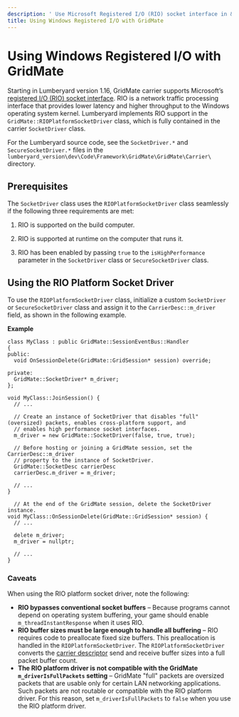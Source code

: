 ```yaml
---
description: ' Use Microsoft Registered I/O (RIO) socket interface in &ALYlong; networking. '
title: Using Windows Registered I/O with GridMate
---
```

# Using Windows Registered I/O with GridMate<a name="network-carrier-rio"></a>

Starting in Lumberyard version 1\.16, GridMate carrier supports Microsoft’s [registered I/O \(RIO\) socket interface](https://docs.microsoft.com/en-us/windows/desktop/WinSock/winsock-functions)\. RIO is a network traffic processing interface that provides lower latency and higher throughput to the Windows operating system kernel\. Lumberyard implements RIO support in the `GridMate::RIOPlatformSocketDriver` class, which is fully contained in the carrier `SocketDriver` class\.

For the Lumberyard source code, see the `SocketDriver.*` and `SecureSocketDriver.*` files in the `lumberyard_version\dev\Code\Framework\GridMate\GridMate\Carrier\` directory\.

## Prerequisites<a name="network-carrier-rio-prerequisites"></a>

The `SocketDriver` class uses the `RIOPlatformSocketDriver` class seamlessly if the following three requirements are met:

1. RIO is supported on the build computer\.

1. RIO is supported at runtime on the computer that runs it\.

1. RIO has been enabled by passing `true` to the `isHighPerformance` parameter in the `SocketDriver` class or `SecureSocketDriver` class\.

## Using the RIO Platform Socket Driver<a name="network-carrier-rio-using-the-rio-platform-socket-driver"></a>

To use the `RIOPlatformSocketDriver` class, initialize a custom `SocketDriver` or `SecureSocketDriver` class and assign it to the `CarrierDesc::m_driver` field, as shown in the following example\.

**Example**  

```
class MyClass : public GridMate::SessionEventBus::Handler
{  
public:
  void OnSessionDelete(GridMate::GridSession* session) override;
 
private:
  GridMate::SocketDriver* m_driver;
};
 
void MyClass::JoinSession() {
  // ...

  // Create an instance of SocketDriver that disables "full" (oversized) packets, enables cross-platform support, and 
  // enables high performance socket interfaces.
  m_driver = new GridMate::SocketDriver(false, true, true);

  // Before hosting or joining a GridMate session, set the CarrierDesc::m_driver 
  // property to the instance of SocketDriver.
  GridMate::SocketDesc carrierDesc
  carrierDesc.m_driver = m_driver;
 
  // ...
}

  // At the end of the GridMate session, delete the SocketDriver instance.
void MyClass::OnSessionDelete(GridMate::GridSession* session) {
  // ...
 
  delete m_driver;
  m_driver = nullptr;
 
  // ...
}
```

### Caveats<a name="network-carrier-rio-caveats"></a>

When using the RIO platform socket driver, note the following:
+ **RIO bypasses conventional socket buffers** – Because programs cannot depend on operating system buffering, your game should enable `m_threadInstantResponse` when it uses RIO\.
+ **RIO buffer sizes must be large enough to handle all buffering** – RIO requires code to preallocate fixed size buffers\. This preallocation is handled in the `RIOPlatformSocketDriver`\. The `RIOPlatformSocketDriver` converts the [carrier descriptor](/docs/userguide/networking/carrier.md#network-carrier-carrierdesc) send and receive buffer sizes into a full packet buffer count\.
+ **The RIO platform driver is not compatible with the GridMate `m_driverIsFullPackets` setting** – GridMate "full" packets are oversized packets that are usable only for certain LAN networking applications\. Such packets are not routable or compatible with the RIO platform driver\. For this reason, set `m_driverIsFullPackets` to `false` when you use the RIO platform driver\.